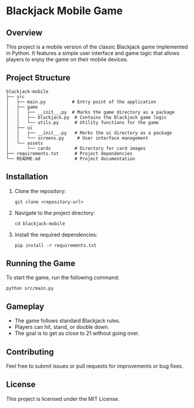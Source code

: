 # Blackjack Mobile Game

## Overview
This project is a mobile version of the classic Blackjack game implemented in Python. It features a simple user interface and game logic that allows players to enjoy the game on their mobile devices.

## Project Structure
```
blackjack-mobile
├── src
│   ├── main.py          # Entry point of the application
│   ├── game
│   │   ├── __init__.py  # Marks the game directory as a package
│   │   ├── blackjack.py  # Contains the Blackjack game logic
│   │   └── utils.py      # Utility functions for the game
│   ├── ui
│   │   ├── __init__.py   # Marks the ui directory as a package
│   │   └── screens.py     # User interface management
│   └── assets
│       └── cards         # Directory for card images
├── requirements.txt      # Project dependencies
└── README.md             # Project documentation
```

## Installation
1. Clone the repository:
   ```
   git clone <repository-url>
   ```
2. Navigate to the project directory:
   ```
   cd blackjack-mobile
   ```
3. Install the required dependencies:
   ```
   pip install -r requirements.txt
   ```

## Running the Game
To start the game, run the following command:
```
python src/main.py
```

## Gameplay
- The game follows standard Blackjack rules.
- Players can hit, stand, or double down.
- The goal is to get as close to 21 without going over.

## Contributing
Feel free to submit issues or pull requests for improvements or bug fixes. 

## License
This project is licensed under the MIT License.